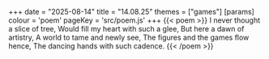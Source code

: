 +++
date = "2025-08-14"
title = "14.08.25"
themes = ["games"]
[params]
  colour = 'poem'
  pageKey = 'src/poem.js'
+++
{{< poem >}}
I never thought a slice of tree,
Would fill my heart with such a glee,
But here a dawn of artistry,
A world to tame and newly see,
The figures and the games flow hence,
The dancing hands with such cadence.
{{< /poem >}}